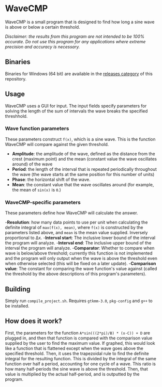 # WaveCMP 
WaveCMP is a small program that is designed to find how long a sine wave is above or below a certain threshold.

*Disclaimer: the results from this program are not intended to be 100% accurate. Do not use this program for any applications where extreme precision and accuracy is necessary.*

## Binaries

Binaries for Windows (64 bit) are available in the [releases category](https://github.com/nsdrozario/WaveCMP/releases/) of this repository. 

## Usage

WaveCMP uses a GUI for input. The input fields specify parameters for solving the length of the sum of intervals the wave breaks the specified threshhold.

### Wave function parameters

These parameters construct `f(x)`, which is a sine wave. This is the function WaveCMP will compare against the given threshold. 

- **Amplitude**: the amplitude of the wave, defined as the distance from the crest (maximum point) and the mean (constant value the wave oscillates around) of the wave
- **Period**: the length of the interval that is repeated periodically throughout the wave (the wave starts at the same position for this number of units)
- **Phase**: the horizontal shift of the wave.
- **Mean**: the constant value that the wave oscillates around (for example, the mean of `sin(x)` is `0`.)

### WaveCMP-specific parameters

These parameters define how WaveCMP will calculate the answer.

  -**Resolution**: how many data points to use per unit when calculating the definite integral of `max(f(x), mean)`, where `f(x)` is constructed by the parameters listed above, and `mean` is the mean value supplied. Inversely proportional to Δx.
  -**Interval start**: The inclusive lower bound of the interval the program will analyze.
  -**Interval end**:  The inclusive upper bound of the interval the program will analyze.
  -**Comparator**: Whether to compare when wave is below/above threshold; currently this function is not implemented and the program will only output when the wave is above the threshold even when otherwise selected (this will be fixed on a later update).
  -**Comparison value**: The constant for comparing the wave function's value against (called the threshold by the above descriptions of this program's parameters).

## Building

Simply run `compile_project.sh`. Requires `gtkmm-3.0`, `pkg-config` and `g++` to be installed.

## How does it work?

First, the parameters for the function `A*sin(((2*pi)/B) * (x-C)) + D` are plugged in, and then that function is compared with the comparison value supplied by the user to find the maximum value. If graphed, this would look like a function that is flattened except when the wave goes above the specified threshold. Then, it uses the trapezoidal rule to find the definite integral for the resulting function. This is divided by the integral of the same function over half a period, accounting for one cycle of a wave. This ratio is how many half-periods the sine wave is above the threshold. Then, that value is multiplied by the actual half-period, and is outputted by the program.
